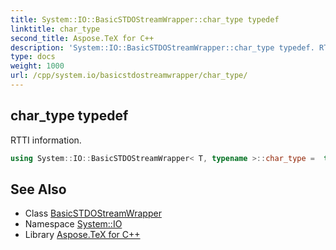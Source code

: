 ```yaml
---
title: System::IO::BasicSTDOStreamWrapper::char_type typedef
linktitle: char_type
second_title: Aspose.TeX for C++
description: 'System::IO::BasicSTDOStreamWrapper::char_type typedef. RTTI information in C++.'
type: docs
weight: 1000
url: /cpp/system.io/basicstdostreamwrapper/char_type/
---
```

## char_type typedef


RTTI information.

```cpp
using System::IO::BasicSTDOStreamWrapper< T, typename >::char_type =  typename BaseType::char_type
```

## See Also

* Class [BasicSTDOStreamWrapper](../)
* Namespace [System::IO](../../)
* Library [Aspose.TeX for C++](../../../)
